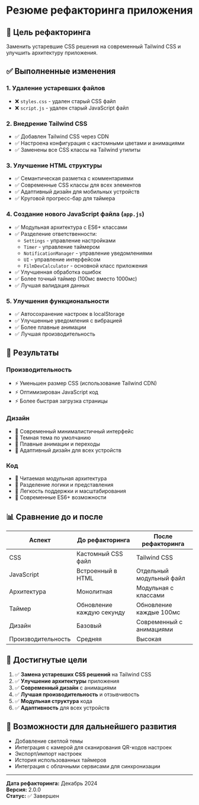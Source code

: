 # Резюме рефакторинга приложения

## 🎯 Цель рефакторинга
Заменить устаревшие CSS решения на современный Tailwind CSS и улучшить архитектуру приложения.

## ✅ Выполненные изменения

### 1. Удаление устаревших файлов
- ❌ `styles.css` - удален старый CSS файл
- ❌ `script.js` - удален старый JavaScript файл

### 2. Внедрение Tailwind CSS
- ✅ Добавлен Tailwind CSS через CDN
- ✅ Настроена конфигурация с кастомными цветами и анимациями
- ✅ Заменены все CSS классы на Tailwind утилиты

### 3. Улучшение HTML структуры
- ✅ Семантическая разметка с комментариями
- ✅ Современные CSS классы для всех элементов
- ✅ Адаптивный дизайн для мобильных устройств
- ✅ Круговой прогресс-бар для таймера

### 4. Создание нового JavaScript файла (`app.js`)
- ✅ Модульная архитектура с ES6+ классами
- ✅ Разделение ответственности:
  - `Settings` - управление настройками
  - `Timer` - управление таймером
  - `NotificationManager` - управление уведомлениями
  - `UI` - управление интерфейсом
  - `FilmDevCalculator` - основной класс приложения
- ✅ Улучшенная обработка ошибок
- ✅ Более точный таймер (100мс вместо 1000мс)
- ✅ Лучшая валидация данных

### 5. Улучшения функциональности
- ✅ Автосохранение настроек в localStorage
- ✅ Улучшенные уведомления с вибрацией
- ✅ Более плавные анимации
- ✅ Лучшая производительность

## 🚀 Результаты

### Производительность
- ⚡ Уменьшен размер CSS (использование Tailwind CDN)
- ⚡ Оптимизирован JavaScript код
- ⚡ Более быстрая загрузка страницы

### Дизайн
- 🎨 Современный минималистичный интерфейс
- 🎨 Темная тема по умолчанию
- 🎨 Плавные анимации и переходы
- 🎨 Адаптивный дизайн для всех устройств

### Код
- 📝 Читаемая модульная архитектура
- 📝 Разделение логики и представления
- 📝 Легкость поддержки и масштабирования
- 📝 Современные ES6+ возможности

## 📊 Сравнение до и после

| Аспект | До рефакторинга | После рефакторинга |
|--------|------------------|-------------------|
| CSS | Кастомный CSS файл | Tailwind CSS |
| JavaScript | Встроенный в HTML | Отдельный модульный файл |
| Архитектура | Монолитная | Модульная с классами |
| Таймер | Обновление каждую секунду | Обновление каждые 100мс |
| Дизайн | Базовый | Современный с анимациями |
| Производительность | Средняя | Высокая |

## 🎯 Достигнутые цели

1. ✅ **Замена устаревших CSS решений** на Tailwind CSS
2. ✅ **Улучшение архитектуры** приложения
3. ✅ **Современный дизайн** с анимациями
4. ✅ **Лучшая производительность** и отзывчивость
5. ✅ **Модульная структура** кода
6. ✅ **Адаптивность** для всех устройств

## 🔮 Возможности для дальнейшего развития

- Добавление светлой темы
- Интеграция с камерой для сканирования QR-кодов настроек
- Экспорт/импорт настроек
- История использованных таймеров
- Интеграция с облачными сервисами для синхронизации

---

**Дата рефакторинга:** Декабрь 2024  
**Версия:** 2.0.0  
**Статус:** ✅ Завершен 